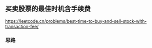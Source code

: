 ## 买卖股票的最佳时机含手续费

<https://leetcode.cn/problems/best-time-to-buy-and-sell-stock-with-transaction-fee/>

### 思路
